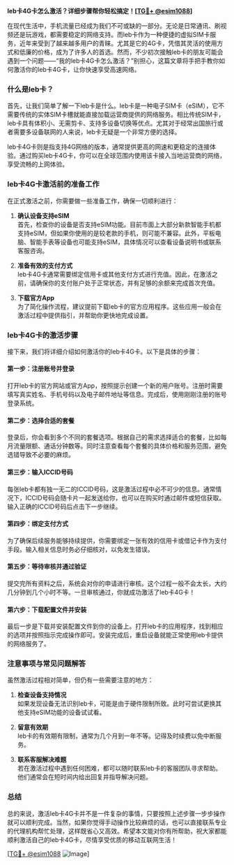 **leb卡4G卡怎么激活？详细步骤帮你轻松搞定！[[TG💪+ @esim1088](https://t.me/s/esim1088)]**

在现代生活中，手机流量已经成为我们不可或缺的一部分。无论是日常通讯、刷视频还是玩游戏，都需要稳定的网络支持。而leb卡作为一种便捷的虚拟SIM卡服务，近年来受到了越来越多用户的青睐。尤其是它的4G卡，凭借其灵活的使用方式和低廉的价格，成为了许多人的首选。然而，不少初次接触leb卡的朋友可能会遇到一个问题——“我的leb卡4G卡怎么激活？”别担心，这篇文章将手把手教你如何激活你的leb卡4G卡，让你快速享受高速网络。

### 什么是leb卡？

首先，让我们简单了解一下leb卡是什么。leb卡是一种电子SIM卡（eSIM），它不需要传统的实体SIM卡槽就能直接加载运营商提供的网络服务。相比传统SIM卡，leb卡具有体积小、无需剪卡、支持多设备切换等优点。尤其对于经常出国旅行或者需要多设备联网的人来说，leb卡无疑是一个非常方便的选择。

leb卡4G卡则是指支持4G网络的版本，通常提供更高的网速和更稳定的连接体验。通过购买leb卡4G卡，你可以在全球范围内使用该卡接入当地运营商的网络，享受流畅的上网体验。

### leb卡4G卡激活前的准备工作

在正式激活之前，你需要做一些准备工作，确保一切顺利进行：

1. **确认设备支持eSIM**  
   首先，检查你的设备是否支持eSIM功能。目前市面上大部分新款智能手机都支持eSIM，但如果你使用的是较老款的手机，则可能不兼容。此外，平板电脑、智能手表等设备也可能支持eSIM，具体情况可以查看设备说明书或联系客服咨询。

2. **准备有效的支付方式**  
   leb卡4G卡通常需要绑定信用卡或其他支付方式进行充值。因此，在激活之前，请确保你的支付账户处于正常状态，并有足够的余额来完成首次充值。

3. **下载官方App**  
   为了简化操作流程，建议提前下载leb卡的官方应用程序。这些应用一般会在激活过程中提供指引，并帮助你更快地完成设置。

### leb卡4G卡的激活步骤

接下来，我们将详细介绍如何激活你的leb卡4G卡。以下是具体的步骤：

#### 第一步：注册账号并登录
打开leb卡的官方网站或官方App，按照提示创建一个新的用户账号。注册时需要填写真实姓名、手机号码以及电子邮件地址等信息。完成后，使用刚刚注册的账号登录系统。

#### 第二步：选择合适的套餐
登录后，你会看到多个不同的套餐选项。根据自己的需求选择适合的套餐，比如每月流量限额、通话分钟数等。同时注意查看每个套餐的具体价格和服务范围，避免选错导致不必要的麻烦。

#### 第三步：输入ICCID号码
每张leb卡都有独一无二的ICCID号码，这是激活过程中必不可少的信息。通常情况下，ICCID号码会随卡片一起发送给你，也可以在购买时通过邮件或短信获取。输入正确的ICCID号码后点击下一步继续。

#### 第四步：绑定支付方式
为了确保后续服务能够持续提供，你需要绑定一张有效的信用卡或借记卡作为支付手段。输入相关信息时务必仔细核对，以免发生错误。

#### 第五步：等待审核并通过验证
提交完所有资料之后，系统会对你的申请进行审核。这个过程一般不会太长，大约几分钟到几个小时不等。一旦审核通过，你就成功激活了leb卡4G卡！

#### 第六步：下载配置文件并安装
最后一步是下载并安装配置文件到你的设备上。打开leb卡的应用程序，找到相应的选项并按照指示完成操作即可。安装完成后，重启设备就能正常使用leb卡提供的网络服务了。

### 注意事项与常见问题解答

虽然激活过程相对简单，但仍有一些需要注意的地方：

1. **检查设备支持情况**  
   如果发现设备无法识别leb卡，可能是由于硬件限制所致。此时可尝试更换其他支持eSIM功能的设备试试看。

2. **留意有效期**  
   leb卡的有效期有限制，通常为几个月到一年不等。记得及时续费以免中断服务。

3. **联系客服解决难题**  
   若在激活过程中遇到任何困难，都可以随时联系leb卡的客服团队寻求帮助。他们通常会在短时间内给出回复并指导解决问题。

### 总结

总的来说，激活leb卡4G卡并不是一件复杂的事情，只要按照上述步骤一步步操作就可以顺利完成。当然，如果你觉得手动操作比较麻烦的话，也可以直接联系专业的代理机构帮忙处理，这样既省心又高效。希望本文能对你有所帮助，祝大家都能顺利激活自己的leb卡4G卡，尽情享受优质的移动互联网生活！

[[TG💪+ @esim1088](https://t.me/s/esim1088) ![Image](https://i.postimg.cc/4NQfJmqS/Snipaste-2025-05-13-00-14-12.png)]